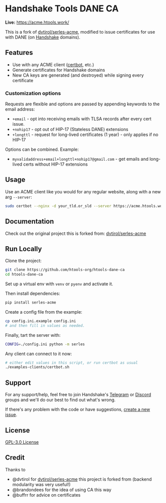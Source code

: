 # Handshake Tools DANE CA

**Live:** https://acme.htools.work/

This is a fork of [dvtirol/serles-acme](https://github.com/dvtirol/serles-acme), modified to issue certificates for use with DANE (on [Handshake](https://handshake.org) domains).

## Features

- Use with any ACME client ([certbot](https://certbot.eff.org/), etc.)
- Generate certificates for Handshake domains
- New CA keys are generated (and destroyed) while signing every certificate

### Customization options

Requests are flexible and options are passed by appending keywords to the email address:

- `+email` - opt into receiving emails with TLSA records after every cert issue.
- `+nohip17` - opt out of HIP-17 (Stateless DANE) extensions
- `+longttl` - request for long-lived certificates (1 year) - only applies if no HIP-17

Options can be combined. Example:

- `myvalidaddress+email+longttl+nohip17@gmail.com` - get emails and long-lived certs without HIP-17 extensions

## Usage

Use an ACME client like you would for any regular website, along with a new arg `--server`:

```sh
sudo certbot --nginx -d your_tld.or_sld --server https://acme.htools.work/directory --reuse-key
```

## Documentation

Check out the original project this is forked from: [dvtirol/serles-acme](https://github.com/dvtirol/serles-acme)

## Run Locally

Clone the project:

```sh
git clone https://github.com/htools-org/htools-dane-ca
cd htools-dane-ca
```

Set up a virtual env with `venv` or `pyenv` and activate it.

Then install dependencies:

```sh
pip install serles-acme
```

Create a config file from the example:

```sh
cp config.ini.example config.ini
# and then fill in values as needed.
```

Finally, tart the server with:

```sh
CONFIG=./config.ini python -m serles
```

Any client can connect to it now:

```sh
# either edit values in this script, or run certbot as usual
./examples-clients/certbot.sh
```

## Support

For any support/help, feel free to join Handshake's [Telegram](https://t.me/hns_tech) or [Discord](https://discord.gg/AtqtxGckqX) groups and we'll do our best to find out what's wrong.

If there's any problem with the code or have suggestions, [create a new issue](https://github.com/htools-org/htools-dane-ca/issues/new).

## License

[GPL-3.0 License](https://choosealicense.com/licenses/gpl-3.0/)

## Credit

Thanks to

- @dvtirol for [dvtirol/serles-acme](https://github.com/dvtirol/serles-acme) this project is forked from (backend modularity was very useful!)
- @brandondees for the idea of using CA this way
- @buffrr for advice on certificates
